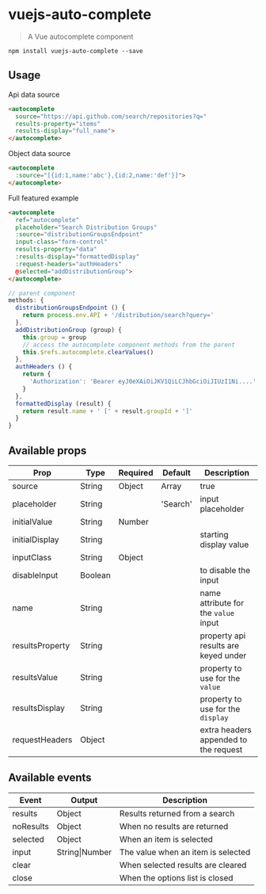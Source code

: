 # vuejs-auto-complete

> A Vue autocomplete component

`npm install vuejs-auto-complete --save`

## Usage

Api data source
``` html
<autocomplete
  source="https://api.github.com/search/repositories?q="
  results-property="items"
  results-display="full_name">
</autocomplete>
```

Object data source
``` html
<autocomplete
  :source="[{id:1,name:'abc'},{id:2,name:'def'}]">
</autocomplete>
```

Full featured example
``` html
<autocomplete
  ref="autocomplete"
  placeholder="Search Distribution Groups"
  :source="distributionGroupsEndpoint"
  input-class="form-control"
  results-property="data"
  :results-display="formattedDisplay"
  :request-headers="authHeaders"
  @selected="addDistributionGroup">
</autocomplete>
```
``` javascript
// parent component
methods: {
  distributionGroupsEndpoint () {
    return process.env.API + '/distribution/search?query='
  },
  addDistributionGroup (group) {
    this.group = group
    // access the autocomplete component methods from the parent
    this.$refs.autocomplete.clearValues()
  },
  authHeaders () {
    return {
      'Authorization': 'Bearer eyJ0eXAiOiJKV1QiLCJhbGciOiJIUzI1Ni....'
    }
  },
  formattedDisplay (result) {
    return result.name + ' [' + result.groupId + ']'
  }
}
```
## Available props

| Prop                  | Type               | Required | Default   | Description|
|-----------------------|--------------------|----------|-----------|------------|
| source                | String|Object|Array| true     |           | data source for the results|
| placeholder           | String             |          | 'Search'  | input placeholder|
| initialValue          | String|Number      |          |           | starting value|
| initialDisplay        | String             |          |           | starting display value|
| inputClass            | String|Object      |          |           | css class for the input div|
| disableInput          | Boolean            |          |           | to disable the input|
| name                  | String             |          |           | name attribute for the `value` input|
| resultsProperty       | String             |          |           | property api results are keyed under|
| resultsValue          | String             |          |           | property to use for the `value`|
| resultsDisplay        | String             |          |           | property to use for the `display`|
| requestHeaders        | Object             |          |           | extra headers appended to the request|

## Available events

| Event    | Output         | Description |
|----------|----------------|-------------|
| results  | Object         | Results returned from a search |
| noResults| Object         | When no results are returned |
| selected | Object         | When an item is selected |
| input    | String\|Number | The value when an item is selected |
| clear    |                | When selected results are cleared |
| close    |                | When the options list is closed |
